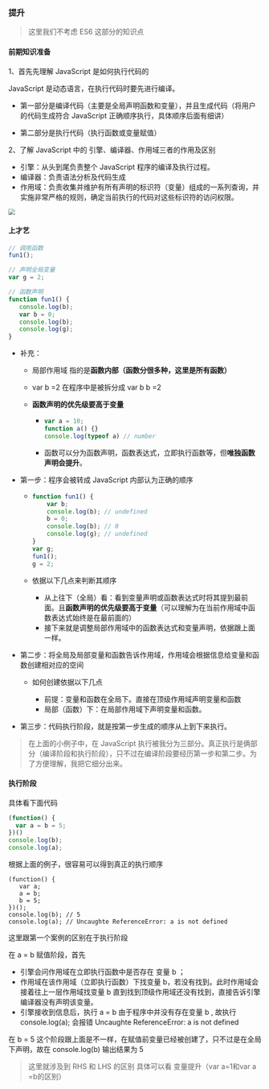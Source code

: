 ### 提升

> 这里我们不考虑 ES6 这部分的知识点

#### 前期知识准备

1、首先先理解 JavaScript 是如何执行代码的

JavaScript 是动态语言，在执行代码时要先进行编译。

* 第一部分是编译代码（主要是全局声明函数和变量），并且生成代码（将用户的代码生成符合 JavaScript 正确顺序执行，具体顺序后面有细讲）

* 第二部分是执行代码（执行函数或变量赋值）



2、了解 JavaScript 中的 引擎、编译器、作用域三者的作用及区别

* 引擎：从头到尾负责整个 JavaScript 程序的编译及执行过程。
* 编译器：负责语法分析及代码生成
* 作用域：负责收集并维护有所有声明的标识符（变量）组成的一系列查询，并实施非常严格的规则，确定当前执行的代码对这些标识符的访问权限。



<img src="https://i.loli.net/2021/09/19/DV8ivWMm7hB1Jfr.png" style="zoom:80%;" />



#### 上才艺

```javascript
// 调用函数
fun1();

// 声明全局变量
var g = 2;

// 函数声明
function fun1() {
   console.log(b);
   var b = 0;
   console.log(b);
   console.log(g); 
} 
```

* 补充： 

  * 局部作用域    指的是**函数内部（函数分很多种，这里是所有函数）**

  *  var b =2 在程序中是被拆分成 var b    b =2 

  * **函数声明的优先级要高于变量**

    * ```javascript
      var a = 10;
      function a() {}
      console.log(typeof a) // number  
      ```

    * 函数可以分为函数声明，函数表达式，立即执行函数等，但**唯独函数声明会提升**。

* 第一步：程序会被转成 JavaScript 内部认为正确的顺序 

  * ```javascript
    function fun1() {
        var b;
        console.log(b); // undefined
        b = 0;
        console.log(b); // 0
        console.log(g); // undefined
    }
    var g; 
    fun1();
    g = 2;
    ```

  * 依据以下几点来判断其顺序
    * 从上往下（全局）看：看到变量声明或函数表达式时将其提到最前面。且**函数声明的优先级要高于变量**（可以理解为在当前作用域中函数表达式始终是在最前面的）
    * 接下来就是调整局部作用域中的函数表达式和变量声明，依据跟上面一样。

  

* 第二步：将全局及局部变量和函数告诉作用域，作用域会根据信息给变量和函数创建相对应的空间 

  * 如何创建依据以下几点

    * 前提：变量和函数在全局下。直接在顶级作用域声明变量和函数
    * 局部（函数）下：在局部作用域下声明变量和函数。

    

* 第三步：代码执行阶段，就是按第一步生成的顺序从上到下来执行。



> 在上面的小例子中，在 JavaScript 执行被我分为三部分。真正执行是俩部分（编译阶段和执行阶段），只不过在编译阶段要经历第一步和第二步。为了方便理解，我把它细分出来。



#### 执行阶段

具体看下面代码

```javascript
(function() {
  var a = b = 5;
})()
console.log(b);
console.log(a);
```



根据上面的例子，很容易可以得到真正的执行顺序

```
(function() {
   var a;
   a = b;
   b = 5;
})();
console.log(b); // 5
console.log(a); // Uncaughte ReferenceError: a is not defined
```

这里跟第一个案例的区别在于执行阶段



在 a = b 赋值阶段，首先

* 引擎会问作用域在立即执行函数中是否存在 变量 b ；
* 作用域在该作用域（立即执行函数）下找变量 b，若没有找到。此时作用域会接着往上一层作用域找变量 b 直到找到顶级作用域还没有找到，直接告诉引擎编译器没有声明该变量。
* 引擎接收到信息后，执行 a = b 由于程序中并没有存在变量 b , 故执行 console.log(a); 会报错 Uncaughte ReferenceError: a is not defined



在 b = 5 这个阶段跟上面是不一样，在赋值前变量已经被创建了，只不过是在全局下声明，故在 console.log(b) 输出结果为 5

>  这里就涉及到 RHS 和 LHS 的区别 具体可以看 变量提升（var a=1和var a =b的区别）



